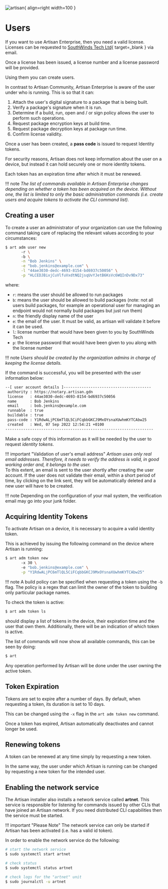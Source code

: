 ![artisan](../img/artisan.png){ align=right width=100 }

# Users

If you want to use Artisan Enterprise, then you need a valid license. 
Licenses can be requested to [SouthWinds Tech Ltd](https://southwinds.io/page/contact){ target=_blank } via email.

Once a license has been issued, a license number and a license password will be provided.

Using them you can create users. 

In contrast to Artisan Community, Artisan Enterprise is aware of
the user under who is running. This is so that it can:

1. Attach the user's digital signature to a package that is being built.
2. Verify a package's signature when it is run.
3. Determine if a build, run, open and / or sign policy allows the user to perform such operations.
4. Request package encryption keys at build time.
5. Request package decryption keys at package run time.
6. Confirm license validity.

Once a user has been created, a **pass code** is issued to request Identity tokens.

For security reasons, Artisan does not keep information about the user on a device, but instead 
it can hold securely one or more identity tokens. 

Each token has an expiration time after which it must be renewed.

!!! note
    _The list of commands available in Artisan Enterprise changes depending on
    whether a token has been acquired on the device.
    Without one, the list is limited to only the basic administration commands 
    (i.e. create users and acquire tokens to activate the CLI command list)._

## Creating a user

To create a user an administrator of your organization can use the following command 
taking care of replacing the relevant values according to your circumstances:

```bash
$ art adm user new 
       -r \ 
       -b \
       -n "Bob Jenkins" \
       -e "bob.jenkins@example.com" \
       -l "44ae3030-dedc-4693-8154-bd6937c50056" \
       -p "HLCEDJBixjCuVlfuVxdtNQ2jsqUvYJetB6KsVc6WQInDv9Dx73"
```

where: 

- `r`: means the user should be allowed to run packages
- `b`: means the user should be allowed to build packages (note: not all users build packages, for example an operational user for managing an endpoint would not normally build packages but just run them)
- `n`: the friendly display name of the user
- `e`: the email of the user. It must be valid, as artisan will validate it before it can be used.
- `l`: license number that would have been given to you by SouthWinds Tech
- `p`: the license password that would have been given to you along with the license number

!!! note
    _Users should be created by the organization admins in charge of keeping the license details._

If the command is successful, you will be presented with the user information below:

```bash
--[ user account details ]---------------------------------------
 authority : https://notary.artisan.gdn
 license   : 44ae3030-dedc-4693-8154-bd6937c50056 
 name      : Bob Jenkins
 email     : bob.jenkins@example.com
 runnable  : true
 buildable : true
 pass-code : Y1RdwALjPC6mTlQL5CiFCqbbGKCJ9MxOYsnaXUwhmKYTCAbw25
 created   : Wed, 07 Sep 2022 12:54:21 +0100
------------------------------------------------------------------
```

Make a safe copy of this information as it will be needed by the user to request _identity tokens_.

!!! important "Validation of user's email address"
    _Artisan uses only real email addresses. Therefore, it needs to verify
    the address is valid, in good working order and, it belongs to the user._<br>
    To this extent, an email is sent to the user shortly after creating the user account.
    If the user does not validate their email, within a short period of time, by clicking on the link sent, they will be automatically deleted
    and a new user will have to be created.


!!! note
    Depending on the configuration of your mail system, the verification email may go into your junk folder.


## Acquiring Identity Tokens

To activate Artisan on a device, it is necessary to acquire a valid identity token.

This is achieved by issuing the following command on the device where Artisan is running:

```bash
$ art adm token new 
       -x 30 \ 
       -e "bob.jenkins@example.com" \
       -p "Y1RdwALjPC6mTlQL5CiFCqbbGKCJ9MxOYsnaXUwhmKYTCAbw25"
```

!!! note
    A build policy can be specified when requesting a token using the `-b` flag.
    The policy is a regex that can limit the owner of the token to building only particular package names.

To check the token is active:

```bash
$ art adm token ls
```

should display a list of tokens in the device, their expiration time and the user that own them.
Additionally, there will be an indication of which token is active.

The list of commands will now show all available commands, this can be seen by doing:

```bash
$ art
```

Any operation performed by Artisan will be done under the user owning the active token.

## Token Expiration

Tokens are set to expire after a number of days. By default, when requesting a token, its duration is set to 10 days.

This can be changed using the `-x` flag in the  `art adm token new` command.

Once a token has expired, Artisan automatically deactivates and cannot longer be used.

## Renewing tokens

A  token can be renewed at any time simply by requesting a new token.

In the same way, the user under which Artisan is running can be changed  by requesting a new token for the intended user.


## Enabling the network service

The Artisan installer also installs a network service called __artnet__.
This service is responsible for listening for commands issued by other CLIs that have joined
an Artisan network. If you need distributed CLI capabilities then the service must be started.

!!! important "Please Note"
    The network service can only be started if Artisan has been activated (i.e. has a valid id token).

In order to enable the network service do the following:

```bash
# start the network service
$ sudo systemctl start artnet

# check status
$ sudo systemctl status artnet

# check logs for the "artnet" unit
$ sudo journalctl -u artnet
```